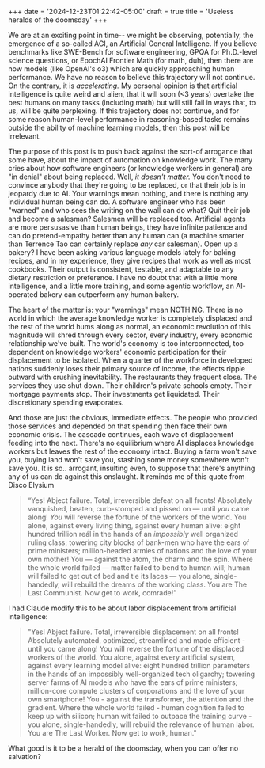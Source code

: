 +++
date = '2024-12-23T01:22:42-05:00'
draft = true
title = 'Useless heralds of the doomsday'
+++


We are at an exciting point in time-- we might be observing, potentially, the emergence of a so-called AGI, an Artificial General Intelligene. If you believe benchmarks like SWE-Bench for software engineering, GPQA for Ph.D.-level science questions, or EpochAI Frontier Math (for math, duh), then there are now models (like OpenAI's o3) which are quickly approaching human performance. We have no reason to believe this trajectory will not continue. On the contrary, it is *accelerating.* My personal opinion is that artificial intelligence is quite weird and alien, that it will soon (<3 years) overtake the best humans on many tasks (including math) but will still fail in ways that, to us, will be quite perplexing. If this trajectory does not continue, and for some reason human-level performance in reasoning-based tasks remains outside the ability of machine learning models, then this post will be irrelevant.

The purpose of this post is to push back against the sort-of arrogance that some have, about the impact of automation on knowledge work. The many cries about how software engineers (or knowledge workers in general) are "in denial" about being replaced. Well, *it doesn't matter.* You don't need to convince anybody that they're going to be replaced, or that their job is in jeopardy due to AI. Your warnings mean nothing, and there is nothing any individual human being can do. A software engineer who has been "warned" and who sees the writing on the wall can do what? Quit their job and become a salesman? Salesmen will be replaced too. Artificial agents are more persusasive than human beings, they have infinite patience and can do pretend-empathy better than any human can (a machine smarter than Terrence Tao can certainly replace _any_ car salesman). Open up a bakery? I have been asking various language models lately for baking recipes, and in my experience, they give recipes that work as well as most cookbooks. Their output is consistent, testable, and adaptable to any dietary restriction or preference. I have no doubt that with a little more intelligence, and a little more training, and some agentic workflow, an AI-operated bakery can outperform any human bakery.

The heart of the matter is: your "warnings" mean NOTHING. There is no world in which the average knowledge worker is completely displaced and the rest of the world hums along as normal, an economic revolution of this magnitude will shred through every sector, every industry, every economic relationship we've built. The world's economy is too interconnected, too dependent on knowledge workers' economic participation for their displacement to be isolated. When a quarter of the workforce in developed nations suddenly loses their primary source of income, the effects ripple outward with crushing inevitability. The restaurants they frequent close. The services they use shut down. Their children's private schools empty. Their mortgage payments stop. Their investments get liquidated. Their discretionary spending evaporates.

And those are just the obvious, immediate effects. The people who provided those services and depended on that spending then face their own economic crisis. The cascade continues, each wave of displacement feeding into the next. There's no equilibrium where AI displaces knowledge workers but leaves the rest of the economy intact. Buying a farm won't save you, buying land won't save you, stashing some money somewhere won't save you. It is so.. arrogant, insulting even, to suppose that there's anything any of us can do against this onslaught. It reminds me of this quote from Disco Elysium
> “Yes! Abject failure. Total, irreversible defeat on all fronts! Absolutely vanquished, beaten, curb-stomped and pissed on — until *you* came along! *You* will reverse the fortune of the workers of the world. You alone, against every living thing, against every human alive: eight hundred trillion reál in the hands of an *impossibly* well organized ruling class; towering city blocks of bank-men who have the ears of prime ministers; million-headed armies of nations and the love of your own mother! You — against the atom, the charm and the spin. Where the whole world failed — matter failed to bend to human will; human will failed to get out of bed and tie its laces — you alone, single-handedly, will rebuild the dreams of the working class. You are The Last Communist. Now get to work, comrade!”


I had Claude modify this to be about labor displacement from artificial intelligence:

> "Yes! Abject failure. Total, irreversible displacement on all fronts! Absolutely automated, optimized, streamlined and made efficient - until you came along! You will reverse the fortune of the displaced workers of the world. You alone, against every artificial system, against every learning model alive: eight hundred trillion parameters in the hands of an impossibly well-organized tech oligarchy; towering server farms of AI models who have the ears of prime ministers; million-core compute clusters of corporations and the love of your own smartphone! You - against the transformer, the attention and the gradient. Where the whole world failed - human cognition failed to keep up with silicon; human wit failed to outpace the training curve - you alone, single-handedly, will rebuild the relevance of human labor. You are The Last Worker. Now get to work, human."


What good is it to be a herald of the doomsday, when you can offer no salvation?


